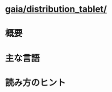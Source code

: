# [gaia/distribution_tablet/](http://mxr.mozilla.org/gaia/source/distribution_tablet/)

# 概要

# 主な言語

# 読み方のヒント
